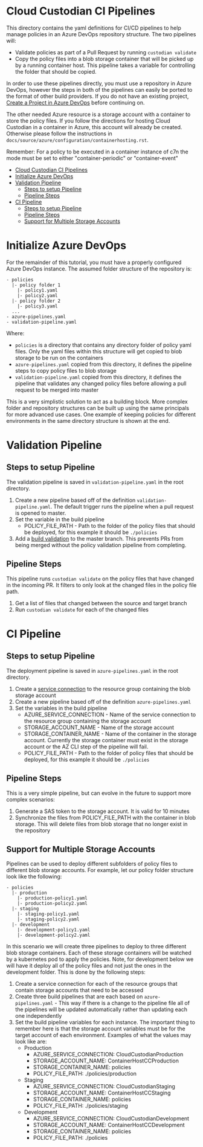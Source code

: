 # Cloud Custodian CI Pipelines

This directory contains the yaml definitions for CI/CD pipelines to help manage policies in an Azure DevOps repository structure. The two pipelines will:
* Validate policies as part of a Pull Request by running `custodian validate`
* Copy the policy files into a blob storage container that will be picked up by a running container host. This pipeline takes a variable for controlling the folder that should be copied.

In order to use these pipelines directly, you must use a repository in Azure DevOps, however the steps in both of the pipelines can easily be ported to the format of other build providers. If you do not have an existing project, [Create a Project in Azure DevOps](https://docs.microsoft.com/en-us/azure/devops/organizations/projects/create-project?view=azure-devops) before continuing on.

The other needed Azure resource is a storage account with a container to store the policy files. If you follow the directions for hosting Cloud Custodian in a container in Azure, this account will already be created. Otherwise please follow the instructions in `docs/source/azure/configuration/containerhosting.rst`. 

Remember: For a policy to be executed in a container instance of c7n the mode must be set to either "container-periodic" or "container-event"

- [Cloud Custodian CI Pipelines](#Cloud-Custodian-CI-Pipelines)
- [Initialize Azure DevOps](#Initialize-Azure-DevOps)
- [Validation Pipeline](#Validation-Pipeline)
  - [Steps to setup Pipeline](#Steps-to-setup-Pipeline)
  - [Pipeline Steps](#Pipeline-Steps)
- [CI Pipeline](#CI-Pipeline)
  - [Steps to setup Pipeline](#Steps-to-setup-Pipeline-1)
  - [Pipeline Steps](#Pipeline-Steps-1)
  - [Support for Multiple Storage Accounts](#Support-for-Multiple-Storage-Accounts)

# Initialize Azure DevOps
For the remainder of this tutorial, you must have a properly configured Azure DevOps instance. The assumed folder structure of the repository is:
```
- policies
  |- policy folder 1
    |- policy1.yaml
    |- policy2.yaml
  |- policy folder 2
    |- policy3.yaml
  ...
- azure-pipelines.yaml
- validation-pipeline.yaml
```
Where:
* `policies` is a directory that contains any directory folder of policy yaml files. Only the yaml files within this structure will get copied to blob storage to be run on the containers
* `azure-pipelines.yaml` copied from this directory, it defines the pipeline steps to copy policy files to blob storage
* `validation-pipeline.yaml` copied from this directory, it defines the pipeline that validates any changed policy files before allowing a pull request to be merged into master

This is a very simplistic solution to act as a building block. More complex folder and repository structures can be built up using the same principals for more advanced use cases. One example of keeping policies for different environments in the same directory structure is shown at the end.

# Validation Pipeline

## Steps to setup Pipeline
The validation pipeline is saved in `validation-pipeline.yaml` in the root directory.

1. Create a new pipeline based off of the definition `validation-pipeline.yaml`. The default trigger runs the pipeline when a pull request is opened to master.
2. Set the variable in the build pipeline
    * POLICY_FILE_PATH - Path to the folder of the policy files that should be deployed, for this example it should be `./policies`
3. Add a [build validation](https://docs.microsoft.com/en-us/azure/devops/repos/git/branch-policies?view=azure-devops#build-validation) to the master branch. This prevents PRs from being merged without the policy validation pipeline from completing.

## Pipeline Steps
This pipeline runs `custodian validate` on the policy files that have changed in the incoming PR. It filters to only look at the changed files in the policy file path.
1. Get a list of files that changed between the source and target branch
1. Run `custodian validate` for each of the changed files


# CI Pipeline

## Steps to setup Pipeline
The deployment pipeline is saved in `azure-pipelines.yaml` in the root directory.

1. Create a [service connection](https://docs.microsoft.com/en-us/azure/devops/pipelines/library/service-endpoints?view=azure-devops&tabs=yaml) to the resource group containing the blob storage account
2. Create a new pipeline based off of the definition `azure-pipelines.yaml`
3. Set the variables in the build pipeline
    * AZURE_SERVICE_CONNECTION - Name of the service connection to the resource group containing the storage account
    * STORAGE_ACCOUNT_NAME - Name of the storage account 
    * STORAGE_CONTAINER_NAME - Name of the container in the storage account. Currently the storage container must exist in the storage account or the AZ CLI step of the pipeline will fail.
    * POLICY_FILE_PATH - Path to the folder of policy files that should be deployed, for this example it should be `./policies`

## Pipeline Steps
This is a very simple pipeline, but can evolve in the future to support more complex scenarios:
1. Generate a SAS token to the storage account. It is valid for 10 minutes
1. Synchronize the files from POLICY_FILE_PATH with the container in blob storage. This will delete files from blob storage that no longer exist in the repository

## Support for Multiple Storage Accounts
Pipelines can be used to deploy different subfolders of policy files to different blob storage accounts. For example, let our policy folder structure look like the following:
```
- policies
  |- production
    |- production-policy1.yaml
    |- production-policy2.yaml
  |- staging
    |- staging-policy1.yaml
    |- staging-policy2.yaml
  |- development
    |- development-policy1.yaml
    |- development-policy2.yaml
```

In this scenario we will create three pipelines to deploy to three different blob storage containers. Each of these storage containers will be watched by a kubernetes pod to apply the policies. Note, for development below we will have it deploy all of the policy files and not just the ones in the development folder. This is done by the following steps:

1. Create a service connection for each of the resource groups that contain storage accounts that need to be accessed
1. Create three build pipelines that are each based on `azure-pipelines.yaml` - This way if there is a change to the pipeline file all of the pipelines will be updated automatically rather than updating each one independently
1. Set the build pipeline variables for each instance. The important thing to remember here is that the storage account variables must be for the target account of each environment. Examples of what the values may look like are:
    * Production
        * AZURE_SERVICE_CONNECTION: CloudCustodianProduction
        * STORAGE_ACCOUNT_NAME: ContainerHostCCProduction
        * STORAGE_CONTAINER_NAME: policies
        * POLICY_FILE_PATH: ./policies/production
    * Staging
        * AZURE_SERVICE_CONNECTION: CloudCustodianStaging
        * STORAGE_ACCOUNT_NAME: ContainerHostCCStaging
        * STORAGE_CONTAINER_NAME: policies
        * POLICY_FILE_PATH: ./policies/staging
    * Development
        * AZURE_SERVICE_CONNECTION: CloudCustodianDevelopment
        * STORAGE_ACCOUNT_NAME: ContainerHostCCDevelopment
        * STORAGE_CONTAINER_NAME: policies
        * POLICY_FILE_PATH: ./policies
